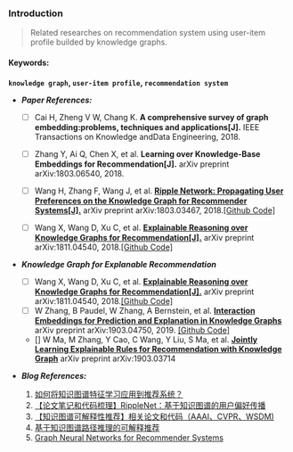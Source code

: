 ### Introduction

> Related researches on recommendation system using user-item profile builded by knowledge graphs.

#### Keywords:
 **`knowledge graph`, `user-item profile`, `recommendation system`**


 * _**Paper References:**_

    - [ ] Cai H, Zheng V W, Chang K. **A comprehensive survey of graph embedding:problems, techniques and applications[J].** IEEE Transactions on Knowledge andData Engineering, 2018.

    - [ ] Zhang Y, Ai Q, Chen X, et al. **Learning over Knowledge-Base Embeddings for Recommendation[J].** arXiv preprint arXiv:1803.06540, 2018.

    - [ ] Wang H, Zhang F, Wang J, et al. [**Ripple Network: Propagating User Preferences on the Knowledge Graph for Recommender Systems[J].**](https://arxiv.org/pdf/1803.03467.pdf) arXiv preprint arXiv:1803.03467, 2018.[[Github Code]](https://github.com/hwwang55/RippleNet)

    - [ ] Wang X, Wang D, Xu C, et al. [**Explainable Reasoning over Knowledge Graphs for Recommendation[J].**](https://arxiv.org/pdf/1811.04540.pdf) arXiv preprint arXiv:1811.04540, 2018.[[Github Code]](https://github.com/eBay/KPRN)


* _**Knowledge Graph for Explanable Recommendation**_

    - [ ] Wang X, Wang D, Xu C, et al. [**Explainable Reasoning over Knowledge Graphs for Recommendation[J].**](https://arxiv.org/pdf/1811.04540.pdf) arXiv preprint arXiv:1811.04540, 2018.[[Github Code]](https://github.com/eBay/KPRN)
    - [ ] W Zhang, B Paudel, W Zhang, A Bernstein, et al. [**Interaction Embeddings for Prediction and Explanation in Knowledge Graphs**](https://arxiv.org/pdf/1903.04750) arXiv preprint arXiv:1903.04750, 2019. [[Github Code]](https://github.com/wencolani/CrossE)
    - [] W Ma, M Zhang, Y Cao, C Wang, Y Liu, S Ma, et al. [**Jointly Learning Explainable Rules for Recommendation with Knowledge Graph**](https://arxiv.org/pdf/1903.03714) arXiv preprint arXiv:1903.03714


* _**Blog References:**_
    1. [如何将知识图谱特征学习应用到推荐系统？](https://mp.weixin.qq.com/s/QO34vyt3uBSKvnYSW0Kumg)
    2. [【论文笔记和代码梳理】RippleNet：基于知识图谱的用户偏好传播](https://mp.weixin.qq.com/s?__biz=MzU2OTA0NzE2NA==&mid=2247509803&idx=2&sn=d396d42b5b75df49dcd1280cc97a6a68&chksm=fc864638cbf1cf2eeaf3eee796e19f60c2b68ad41bc080cd27a497b8aba45c0be63c68d5b1f9&mpshare=1&scene=23&srcid=0410H5LLCWhLadP5tvKzcJQX%23rd)
    3. [【知识图谱可解释性推荐】相关论文和代码（AAAI、CVPR、WSDM)](https://mp.weixin.qq.com/s?__biz=MzU2OTA0NzE2NA==&mid=2247509803&idx=1&sn=8434c07e714b98f83dc82e1b637a3a4a&chksm=fc864638cbf1cf2e75c7a2c6914ec35fa7e1f205e6d012e563bb75b83298dd6c7cc6551ce8c7&mpshare=1&scene=23&srcid=04101IXPy7Gt8kq6JD6CwPno%23rd)
    4. [基于知识图谱路径推理的可解释推荐](https://zhuanlan.zhihu.com/p/51000072)
    5. [Graph Neural Networks for Recommender Systems](https://zhuanlan.zhihu.com/p/66521058)
